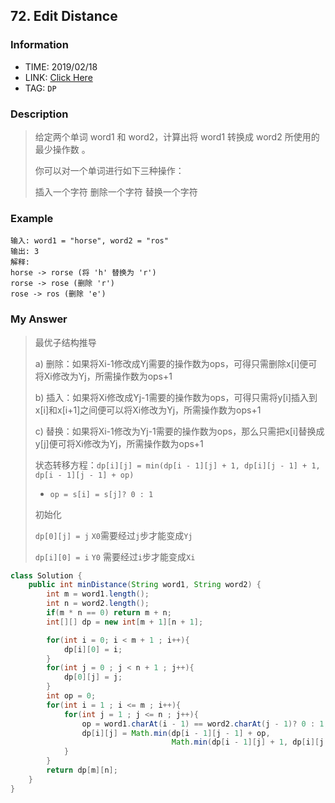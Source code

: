 ## 72. Edit Distance

### Information

* TIME: 2019/02/18
* LINK: [Click Here](https://leetcode-cn.com/problems/edit-distance/)
* TAG: `DP`

### Description

> 给定两个单词 word1 和 word2，计算出将 word1 转换成 word2 所使用的最少操作数 。
>
> 你可以对一个单词进行如下三种操作：
>
> 插入一个字符
> 删除一个字符
> 替换一个字符

### Example

```text
输入: word1 = "horse", word2 = "ros"
输出: 3
解释: 
horse -> rorse (将 'h' 替换为 'r')
rorse -> rose (删除 'r')
rose -> ros (删除 'e')
```

### My Answer

> 最优子结构推导
>
> a)    删除：如果将Xi-1修改成Yj需要的操作数为ops，可得只需删除x[i]便可将Xi修改为Yj，所需操作数为ops+1
>
> b)    插入：如果将Xi修改成Yj-1需要的操作数为ops，可得只需将y[i]插入到x[i]和x[i+1]之间便可以将Xi修改为Yj，所需操作数为ops+1
>
> c)    替换：如果将Xi-1修改为Yj-1需要的操作数为ops，那么只需把x[i]替换成y[j]便可将Xi修改为Yj，所需操作数为ops+1
>
> 状态转移方程：`dp[i][j] = min(dp[i - 1][j] + 1, dp[i][j - 1] + 1, dp[i - 1][j - 1] + op)`
>
> * `op = s[i] = s[j]? 0 : 1`
>
> 初始化
>
> `dp[0][j] = j`  `X0`需要经过`j`步才能变成`Yj`
>
> `dp[i][0] = i` `Y0` 需要经过`i`步才能变成`Xi`

```java
class Solution { 
    public int minDistance(String word1, String word2) {
        int m = word1.length();
        int n = word2.length();
        if(m * n == 0) return m + n;
        int[][] dp = new int[m + 1][n + 1];

        for(int i = 0; i < m + 1 ; i++){
            dp[i][0] = i;
        }
        for(int j = 0 ; j < n + 1 ; j++){
            dp[0][j] = j;
        }
        int op = 0;
        for(int i = 1 ; i <= m ; i++){
            for(int j = 1 ; j <= n ; j++){
                op = word1.charAt(i - 1) == word2.charAt(j - 1)? 0 : 1;
                dp[i][j] = Math.min(dp[i - 1][j - 1] + op, 
                                    Math.min(dp[i - 1][j] + 1, dp[i][j - 1] + 1));
            }
        }
        return dp[m][n];
    }
}
```

